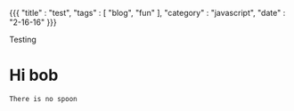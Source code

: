 {{{
  "title" : "test",
  "tags"  : [ "blog", "fun" ],
  "category" : "javascript",
  "date" : "2-16-16"
}}}

Testing

# Hi bob

<!--more-->

`There is no spoon`